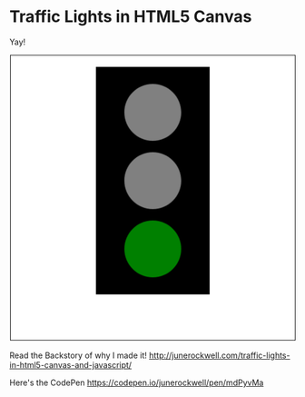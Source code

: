 # Traffic Lights in HTML5 Canvas
Yay!

![Traffic Lights Preview Image](./traffic-lights-preview.png)

Read the Backstory of why I made it! http://junerockwell.com/traffic-lights-in-html5-canvas-and-javascript/

Here's the CodePen https://codepen.io/junerockwell/pen/mdPyvMa


